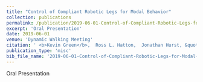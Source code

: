```yaml
---
title: "Control of Compliant Robotic Legs for Modal Behavior"
collection: publications
permalink: /publication/2019-06-01-Control-of-Compliant-Robotic-Legs-for-Modal-Behavior
excerpt: 'Oral Presentation'
date: 2019-06-01
venue: 'Dynamic Walking Meeting'
citation: ' <b>Kevin Green</b>,  Ross L. Hatton,  Jonathan Hurst, &quot;Control of Compliant Robotic Legs for Modal Behavior.&quot; Dynamic Walking Meeting, 2019.'
publication_type: 'misc'
bib_file_name: '2019-06-01-Control-of-Compliant-Robotic-Legs-for-Modal-Behavior.bib'
---
```

Oral Presentation
